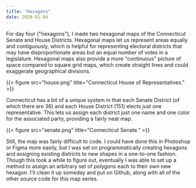 ```yaml
---
title: "Hexagons"
date: 2020-01-04
---
```


For day four ("hexagons"), I made two hexagonal maps of the Connecticut Senate and House Districts. Hexagonal maps let us represent areas equally and contiguously, which is helpful for representing electoral districts that may have disproportionate areas but an equal number of votes in a legislature. Hexagonal maps also provide a more "continuous" picture of space compared to square grid maps, which create straight lines and could exaggerate geographical divisions. 

{{< figure src="house.png" title="Connecticut House of Representatives." >}}

Connecticut has a bit of a unique system in that each Senate District (of which there are 36) and each House District (151) elects just one representative. This lets us assign each district just one name and one color for the associated party, providing a fairly neat map. 

{{< figure src="senate.png" title="Connecticut Senate." >}}

Still, the map was fairly difficult to code. I could have done this in Photoshop or Figma more easily, but I was set on programmatically creating hexagons and assigning existing districts to new shapes in a one-to-one fashion. Though this took a while to figure out, eventually I was able to set up a method to assign an arbitrary set of polygons each to their own new hexagon. I'll clean it up someday and put on Github, along with all of the other source code for this map series. 


